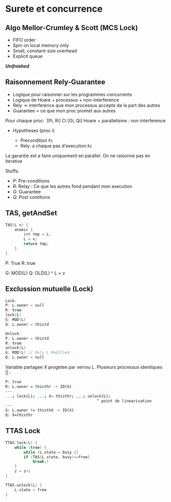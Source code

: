 # Surete et concurrence

## Algo Mellor-Crumley & Scott (MCS Lock)

- FIFO order
- Spin on local memory only
- Small, constant-size overhead
- Explicit queue

_**Unifnished**_

## Raisonnement Rely-Guarantee

- Logique pour raisonner sur les programmes concurrents
- Logique de Hoare + processus + non-interference
- Rely -> interference que mon processus accepte de la part des autres
- Guarantee = ce que mon proc promet aux autres

Pour chaque proc: `[Pi, Ri] Ci [Gi, Qi]
Hoare + parallelisme : non interference

- Hypotheses (proc i)

  - Precondition `Pi`
  - Rely: a chaque pas d'execution `Ri`

La garantie est a faire _uniquement_ en parallel. On ne raisonne pas en iterative

Stuffs:

- _P_: Pre-conditions
- _R_: Relay : Ce que les autres fond pendant mon execution
- _G_: Guarantee
- _Q_: Post contitions

## TAS, getAndSet

```c
TAS(L v) {
    atomic {
        int tmp = L;
        L = v;
        return tmp;
    }
}

```

P: True
R: true

G: MOD(L)
Q: OLD(L) ^ L = v

## Exclussion mutuelle (Lock)

```c
Lock:
P: L.owner = null
R: true
lock(L)
G: MOD(L)
Q: L.owner = thistd

Unlock:
P: L.owner = thistd
R: true
unlock(L)
G: MOD(L) // Only L Modified
Q: L.owner = null
```

Variable partagee _X_ progetee par verrou _L_. Plusieurs processus identiques || :

```bash
P: true
R: L.owner = thisthr -> ID(X)
---
...; lock(L); ...; X= thisthr; ...; unlock(L);
                                        ^ point de linearisation
---
G: L.owner != thisthd -> ID(X)
Q: X=thisthr
```

## TTAS Lock

```c
TTAS-lock(L) {
    while (true) {
        while (L.state = busy {}
        if (TAS(L.state, busy)==free}
            break;)
    }
    z = z+1
}

TTAS-unlock(L) {
    L.state = free
}
```